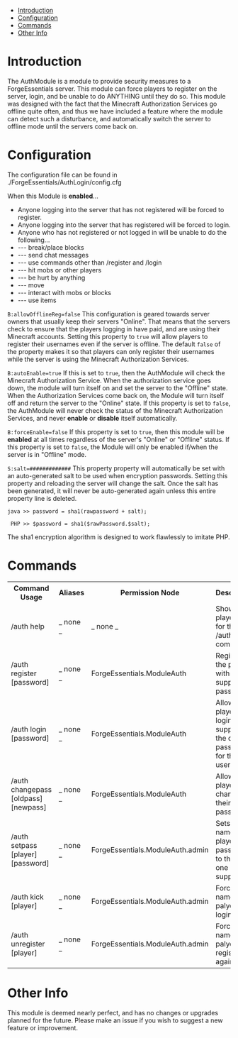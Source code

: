* [Introduction](#intro)
* [Configuration](#config)
* [Commands](#command)
* [Other Info](#other)

# Introduction <a name="inro"></a>
The AuthModule is a module to provide security measures to a ForgeEssentials server. This module can force players to register on the server, login, and be unable to do ANYTHING until they do so. This module was designed with the fact that the Minecraft Authorization Services go offline quite often, and thus we have included a feature where the module can detect such a disturbance, and automatically switch the server to offline mode until the servers come back on.

# Configuration <a name="config"></a>
The configuration file can be found in ./ForgeEssentials/AuthLogin/config.cfg

When this Module is **enabled**...
* Anyone logging into the server that has not registered will be forced to register.
* Anyone logging into the server that has registered will be forced to login.
* Anyone who has not registered or not logged in will be unable to do the following...
* --- break/place blocks
* --- send chat messages
* --- use commands other than /register and /login
* --- hit mobs or other players
* --- be hurt by anything
* --- move
* --- interact with mobs or blocks
* --- use items

`B:allowOfflineReg=false`
This configuration is geared towards server owners that usually keep their servers "Online". That means that the servers check to ensure that the players logging in have paid, and are using their Minecraft accounts. Setting this property to `true` will allow players to register their usernames even if the server is offline. The default `false` of the property makes it so that players can only register their usernames while the server is using the Minecraft Authorization Services.

`B:autoEnable=true`
If this is set to `true`, then the AuthModule will check the Minecraft Authorization Service. When the authorization service goes down, the module will turn itself on and set the server to the "Offline" state. When the Authorization Services come back on, the Module will turn itself off and return the server to the "Online" state. If this property is set to `false`, the AuthModule will never check the status of the Minecraft Authorization Services, and never **enable** or **disable** itself automatically.

`B:forceEnable=false`
If this property is set to `true`, then this module will be **enabled** at all times regardless of the server's "Online" or "Offline" status. If this property is set to `false`, the Module will only be enabled if/when the server is in "Offline" mode.

`S:salt=#############`
This property property will automatically be set with an auto-generated salt to be used when encryption passwords. Setting this property and reloading the server will change the salt. Once the salt has been generated, it will never be auto-generated again unless this entire property line is deleted.

`java >> password = sha1(rawpassword + salt);`

` PHP >> $password = sha1($rawPassword.$salt);`

The sha1 encryption algorithm is designed to work flawlessly to imitate PHP.

# Commands <a name="command"></a>
<table>
	<tr>
		<th>Command Usage</th>
		<th>Aliases</th>
		<th>Permission Node</th>
		<th>Description</th>
	</tr>
	<tr>
		<td>/auth help</td>
		<td> _ none _</td>
		<td> _ none _</td>
		<td>Shows the player help for the <br /> /auth command</td>
	</tr>
	<tr>
		<td>/auth register [password]</td>
		<td> _ none _</td>
		<td>ForgeEssentials.ModuleAuth</td>
		<td>Registers the player with the <br /> supplied password</td>
	</tr>
	<tr>
		<td>/auth login [password]</td>
		<td> _ none _</td>
		<td>ForgeEssentials.ModuleAuth</td>
		<td>Allows the player to login if they supply <br /> the correct password for their username</td>
	</tr>
	<tr>
		<td>/auth changepass [oldpass] [newpass]</td>
		<td> _ none _</td>
		<td> ForgeEssentials.ModuleAuth</td>
		<td>Allows the player to change their password</td>
	</tr>
	<tr>
		<td>/auth setpass [player] [password]</td>
		<td> _ none _</td>
		<td>ForgeEssentials.ModuleAuth.admin</td>
		<td>Sets the named players password to the <br /> one supplied</td>
	</tr>
	<tr>
		<td>/auth kick [player]</td>
		<td> _ none _</td>
		<td> ForgeEssentials.ModuleAuth.admin</td>
		<td>Forces the named palyer to login again</td>
	</tr>
	<tr>
		<td>/auth unregister [player]</td>
		<td> _ none _</td>
		<td> ForgeEssentials.ModuleAuth.admin</td>
		<td>Forces the named palyer to register again</td>
	</tr>
</table>


# Other Info <a name="other"></a>
This module is deemed nearly perfect, and has no changes or upgrades planned for the future. Please make an issue if you wish to suggest a new feature or improvement.